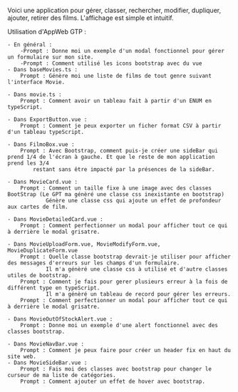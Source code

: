 Voici une application pour gérer, classer, rechercher, modifier, dupliquer, ajouter, retirer des films.
L'affichage est simple et intuitif.

Utilisation d'AppWeb GTP :

    - En général : 
        -Prompt : Donne moi un exemple d'un modal fonctionnel pour gérer un formulaire sur mon site.
        -Prompt : Comment utilisé les icons bootstrap avec du vue
    - Dans baseMovies.ts :
        Prompt : Génère moi une liste de films de tout genre suivant l'interface Movie.

    - Dans movie.ts :
        Prompt : Comment avoir un tableau fait à partir d'un ENUM en typeScript.

    - Dans ExportButton.vue : 
        Prompt : Comment je peux exporter un ficher format CSV à partir d'un tableau typeScript.

    - Dans FilmoBox.vue :
        Prompt : Avec Bootstrap, comment puis-je créer une sideBar qui prend 1/4 de l'écran à gauche. Et que le reste de mon application prend les 3/4
            restant sans être impacté par la présences de la sideBar.

    - Dans MovieCard.vue : 
        Prompt : Comment un taille fixe à une image avec des classes BootStrap (Le GPT ma génèré une classe css inexistante en bootstrap)
                Génère une classe css qui ajoute un effet de profondeur aux cartes de film.

    - Dans MovieDetailedCard.vue : 
        Prompt : Comment perfectionner un modal pour afficher tout ce qui à derrière le modal grisatre.

    - Dans MovieUploadForm.vue, MovieModifyForm.vue, MovieDuplicateForm.vue
        Prompt : Quelle classe bootstrap devrait-je utiliser pour afficher des messages d'erreurs sur les champs d'un formulaire.
                Il m'a génèré une classe css à utilisé et d'autre classes utiles de bootstrap.
        Prompt : Comment je fais pour gerer plusieurs erreur à la fois de différent type en typeScript.
                Il m'a génèré un tableau de record pour gérer les erreurs.
        Prompt : Comment perfectionner un modal pour afficher tout ce qui à derrière le modal grisatre.

    - Dans MovieOutOfStockAlert.vue : 
        Prompt : Donne moi un exemple d'une alert fonctionnel avec des classes bootstrap.

    - Dans MovieNavBar.vue :
        Prompt : Comment je peux faire pour créer un header fix en haut du site web.
    - Dans MovieSideBar.vue :
        Prompt : Fais moi des classes avec bootstrap pour changer le curseur de ma liste de catégories.
        Prompt : Comment ajouter un effet de hover avec bootstrap.
    